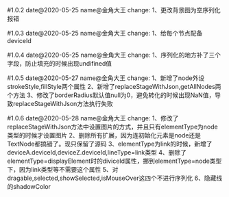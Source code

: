 #1.0.2
date@2020-05-25
name@金角大王
change:
1、更改背景图为空序列化报错

#1.0.3
date@2020-05-25
name@金角大王
change:
1、给每个节点配备deviceId

#1.0.4
date@2020-05-25
name@金角大王
change:
1、序列化的地方补了三个字段，防止填充的时候出现undifined值

#1.0.5
date@2020-05-27
name@金角大王
change:
1、新增了node外设strokeStyle,fillStyle两个属性
2、新增了replaceStageWithJson,getAllNodes两个方法
3、修改了borderRadius默认值null为0，避免转化的时候出现NaN值，导致replaceStageWithJson方法执行失败

#1.0.6
date@2020-05-28
name@金角大王
change:
1、修改了replaceStageWithJson方法中设置图片的方式，并且只有elementType为node类型的时候才设置图片
2、删除所有扩展，因为连初始化元素是node还是TextNode都搞错了。现只保留了源码
3、elementType为link的时候，新增了deviceA.deviceId,deviceZ.deviceId,lineType=link类型
4、删除了elementType=displayElement时的diviceId属性，挪到elementType=node类型下，因为link类型等不需要这个属性
5、对dragable,selected,showSelected,isMouseOver这四个不进行序列化
6、隐藏线的shadowColor